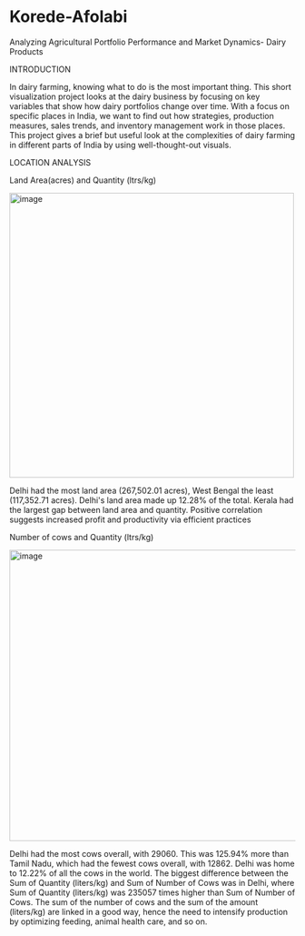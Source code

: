 # Korede-Afolabi
Analyzing Agricultural Portfolio Performance and Market Dynamics- Dairy Products

INTRODUCTION

In dairy farming, knowing what to do is the most important thing. This short visualization project looks at the dairy business by focusing on key variables that show how dairy portfolios change over time. With a focus on specific places in India, we want to find out how strategies, production measures, sales trends, and inventory management work in those places. This project gives a brief but useful look at the complexities of dairy farming in different parts of India by using well-thought-out visuals.

LOCATION ANALYSIS

Land Area(acres) and Quantity (ltrs/kg)

<img width="501" alt="image" src="https://github.com/Korederuthie/Korede-Afolabi/assets/101185644/49b5e369-d167-4201-87c1-c3c3bf314a00">

Delhi had the most land area (267,502.01 acres), West Bengal the least (117,352.71 acres). Delhi's land area made up 12.28% of the total. Kerala had the largest gap between land area and quantity. Positive correlation suggests increased profit and productivity via efficient practices

Number of cows and Quantity (ltrs/kg)

<img width="512" alt="image" src="https://github.com/Korederuthie/Korede-Afolabi/assets/101185644/fabf5559-3bc6-4f6d-825d-48dcddfbbf96">

Delhi had the most cows overall, with 29060. This was 125.94% more than Tamil Nadu, which had the fewest cows overall, with 12862.
Delhi was home to 12.22% of all the cows in the world. The biggest difference between the Sum of Quantity (liters/kg) and Sum of Number of Cows was in Delhi, where Sum of Quantity (liters/kg) was 235057 times higher than Sum of Number of Cows. The sum of the number of cows and the sum of the amount (liters/kg) are linked in a good way, hence the need to intensify production by optimizing feeding, animal health care, and so on.

 


 


 


 



